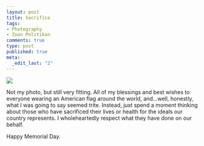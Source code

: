 ```yaml
--- 
layout: post
title: Sacrifice
tags: 
- Photography
- Zoon Politikon
comments: true
type: post
published: true
meta: 
  _edit_last: "2"
---
```

<a href="http://www.flickr.com/photos/ableman/526198966/"><img src="http://farm2.static.flickr.com/1102/526198966_1db0fe6810_d.jpg" /></a>

Not my photo, but still very fitting. All of my blessings and best wishes to everyone wearing an American flag around the world, and...well, honestly, what I was going to say seemed trite. Instead, just spend a moment thinking about those who have sacrificed their lives or health for the ideals our country represents. I wholeheartedly respect what they have done on our behalf.

Happy Memorial Day. 
